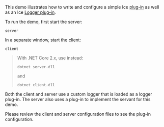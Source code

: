 This demo illustrates how to write and configure a simple Ice [plug-in][1]
as well as an Ice [Logger plug-in][2].

To run the demo, first start the server:
```
server
```
In a separate window, start the client:
```
client
```

> With .NET Core 2.x, use instead:
> ```
> dotnet server.dll
> ```
> and
> ```
> dotnet client.dll
> ```

Both the client and server use a custom logger that is loaded as
a logger plug-in. The server also uses a plug-in to implement the
servant for this demo.

Please review the client and server configuration files to see the
plug-in configuration.

[1]: https://doc.zeroc.com/ice/3.7/communicator-and-other-core-local-features/plug-in-facility
[2]: https://doc.zeroc.com/ice/3.7/administration-and-diagnostics/logger-facility/logger-plug-ins
